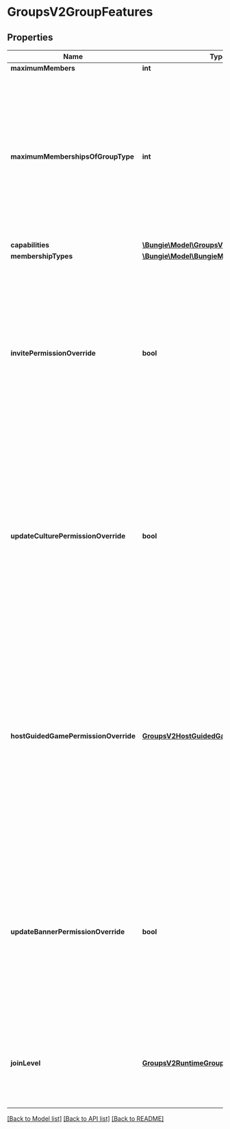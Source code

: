 # GroupsV2GroupFeatures

## Properties
Name | Type | Description | Notes
------------ | ------------- | ------------- | -------------
**maximumMembers** | **int** |  | [optional] 
**maximumMembershipsOfGroupType** | **int** | Maximum number of groups of this type a typical membership may join. For example, a user may join about 50 General groups with their Bungie.net account. They may join one clan per Destiny membership. | [optional] 
**capabilities** | [**\Bungie\Model\GroupsV2Capabilities**](GroupsV2Capabilities.md) |  | [optional] 
**membershipTypes** | [**\Bungie\Model\BungieMembershipType[]**](BungieMembershipType.md) |  | [optional] 
**invitePermissionOverride** | **bool** | Minimum Member Level allowed to invite new members to group  Always Allowed: Founder, Acting Founder  True means admins have this power, false means they don&#39;t  Default is false for clans, true for groups. | [optional] 
**updateCulturePermissionOverride** | **bool** | Minimum Member Level allowed to update group culture  Always Allowed: Founder, Acting Founder  True means admins have this power, false means they don&#39;t  Default is false for clans, true for groups. | [optional] 
**hostGuidedGamePermissionOverride** | [**GroupsV2HostGuidedGamesPermissionLevel**](GroupsV2HostGuidedGamesPermissionLevel.md) | Minimum Member Level allowed to host guided games  Always Allowed: Founder, Acting Founder, Admin  Allowed Overrides: None, Member, Beginner  Default is Member for clans, None for groups, although this means nothing for groups. | [optional] 
**updateBannerPermissionOverride** | **bool** | Minimum Member Level allowed to update banner  Always Allowed: Founder, Acting Founder  True means admins have this power, false means they don&#39;t  Default is false for clans, true for groups. | [optional] 
**joinLevel** | [**GroupsV2RuntimeGroupMemberType**](GroupsV2RuntimeGroupMemberType.md) | Level to join a member at when accepting an invite, application, or joining an open clan  Default is Beginner. | [optional] 

[[Back to Model list]](../README.md#documentation-for-models) [[Back to API list]](../README.md#documentation-for-api-endpoints) [[Back to README]](../README.md)


